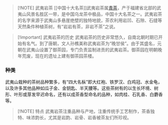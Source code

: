 
> [!NOTE] 武夷岩茶
> [[中国十大名茶]]武夷岩茶属[青茶](中国的茶叶六大分类)，产于福建省北部的武夷山风景名胜区一带，是中国乌龙茶中极品，中国十大名茶之一。武夷岩茶的名字来源于武夷山多悬崖绝壁的独特地貌，茶农利用岩凹、石隙、石缝等天然条件种植茶树，有“岩岩有茶，非岩不茶”之说。



> [!important] 武夷岩茶的历史
> 武夷岩茶的历史非常悠久，自南北朝时期已开始有名气。到了唐朝，文人孙樵美称武夷岩茶为“晚甘侯”。由于其盛名，元朝在武夷山设置了御茶园，专门负责监制进贡的武夷岩茶。御茶园在明朝晚年荒废，现在的遗址上建有御茶园茶楼。

### 种类
武夷山栽种的茶树品种繁多，有“四大名枞”即大红袍、铁罗汉、白鸡冠、水金龟，以及许多其他品种如瓜子金、金钥匙、半天腰等。这些茶树有的以生长环境、树形、叶形或芽发早迟命名，还有以成茶香型命名的品种，如肉桂、石乳香、白麝香等。


> [!NOTE] 特点
>武夷岩茶注重品种与产地，注重传统手工艺制作，茶香独特、味浓韵长，尤其是岩韵、岩骨、岩香被茶友们所珍视。


